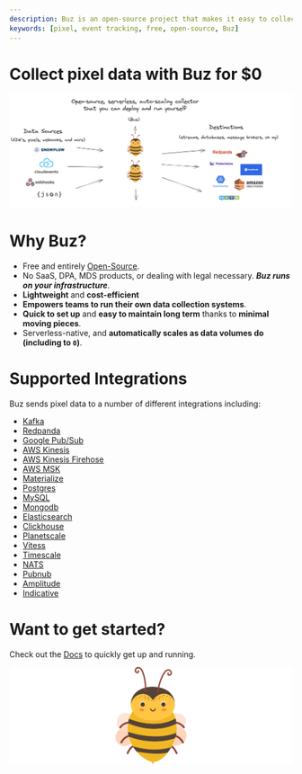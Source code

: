 ```yaml
---
description: Buz is an open-source project that makes it easy to collect data from pixel
keywords: [pixel, event tracking, free, open-source, Buz]
---
```


# Collect pixel data with Buz for $0

![buzz](../../../static/img/buzflow.png)


# Why Buz?

- Free and entirely [Open-Source](https://github.com/silverton-io/buz).
- No SaaS, DPA, MDS products, or dealing with legal necessary. ***Buz runs on your infrastructure***.
- **Lightweight** and **cost-efficient**
- **Empowers teams to run their own data collection systems**.
- **Quick to set up** and **easy to maintain long term** thanks to **minimal moving pieces**.
- Serverless-native, and **automatically scales as data volumes do (including to `0`)**.


# Supported Integrations

Buz sends pixel data to a number of different integrations including:

- [Kafka](/sources/pixel/integrations/kafka)
- [Redpanda](/sources/pixel/integrations/redpanda)
- [Google Pub/Sub](/sources/pixel/integrations/google-pub-sub)
- [AWS Kinesis](/sources/pixel/integrations/aws-kinesis)
- [AWS Kinesis Firehose](/sources/pixel/integrations/aws-kinesis-firehose)
- [AWS MSK](/sources/pixel/integrations/aws-msk)
- [Materialize](/sources/pixel/integrations/materialize)
- [Postgres](/sources/pixel/integrations/postgres)
- [MySQL](/sources/pixel/integrations/mysql)
- [Mongodb](/sources/pixel/integrations/mongodb)
- [Elasticsearch](/sources/pixel/integrations/elasticsearch)
- [Clickhouse](/sources/pixel/integrations/clickhouse)
- [Planetscale](/sources/pixel/integrations/planetscale)
- [Vitess](/sources/pixel/integrations/vitess)
- [Timescale](/sources/pixel/integrations/timescale)
- [NATS](/sources/pixel/integrations/nats)
- [Pubnub](/sources/pixel/integrations/pubnub)
- [Amplitude](/sources/pixel/integrations/amplitude)
- [Indicative](/sources/pixel/integrations/indicative)


# Want to get started?

Check out the [Docs](/) to quickly get up and running.


![buzz](../../../static/img/buzz.png)